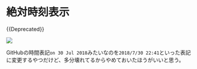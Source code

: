 # 絶対時刻表示

{{Deprecated}}

![](https://i.imgur.com/03UYIUT.png)

GitHubの時間表記`on 30 Jul 2018`みたいなのを`2018/7/30 22:41`といった表記に変更するやつだけど、多分壊れてるからやめておいたほうがいいと思う。
